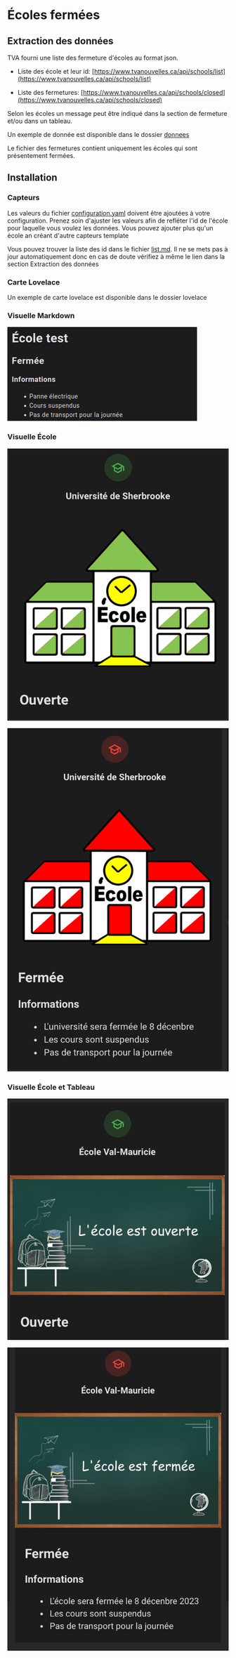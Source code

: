 # Écoles fermées

## Extraction des données
TVA fourni une liste des fermeture d'écoles au format json.

- Liste des école et leur id: [https://www.tvanouvelles.ca/api/schools/list](https://www.tvanouvelles.ca/api/schools/list)

- Liste des fermetures: [https://www.tvanouvelles.ca/api/schools/closed](https://www.tvanouvelles.ca/api/schools/closed)

Selon les écoles un message peut être indiqué dans la section de fermeture et/ou dans un tableau.

Un exemple de donnée est disponible dans le dossier [donnees](donnees)

Le fichier des fermetures contient uniquement les écoles qui sont présentement fermées.

## Installation

### Capteurs

Les valeurs du fichier [configuration.yaml](configuration.yaml) doivent être ajoutées à votre configuration. Prenez soin d'ajuster les valeurs afin de refléter l'id de l'école pour laquelle vous voulez les données. Vous pouvez ajouter plus qu'un école an créant d'autre capteurs template

Vous pouvez trouver la liste des id dans le fichier [list.md](list.md). Il ne se mets pas à jour automatiquement donc en cas de doute vérifiez à même le lien dans la section Extraction des données

### Carte Lovelace

Un exemple de carte lovelace est disponible dans le dossier lovelace

### Visuelle Markdown 

![Markdown Écoles](images/ecoles1.png)


### Visuelle École

![Markdown École](lovelace/Visuelle-Ecole/exemples/stat_ecole_ouverte.jpg)

![Markdown École](lovelace/Visuelle-Ecole/exemples/stat_ecole_fermee.jpg)

### Visuelle École et Tableau

![Markdown École](lovelace/Visuelle-Tableau/exemples/stat_tableau_ecole_ouverte.jpg)

![Markdown École](lovelace/Visuelle-Tableau/exemples/stat_tableau_ecole_fermee.jpg)
